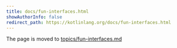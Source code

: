 ```yaml
---
title: docs/fun-interfaces.html
showAuthorInfo: false
redirect_path: https://kotlinlang.org/docs/fun-interfaces.html
---
```


The page is moved to [topics/fun-interfaces.md](docs/topics/fun-interfaces.md)
